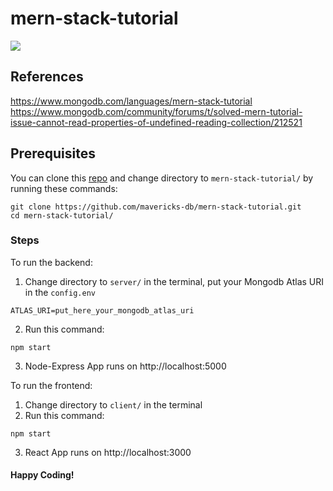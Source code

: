 # mern-stack-tutorial
![](https://d3cy9zhslanhfa.cloudfront.net/media/3800C044-6298-4575-A05D5C6B7623EE37/4B45D0EC-3482-4759-82DA37D8EA07D229/webimage-8A27671A-8A53-45DC-89D7BF8537F15A0D.png)

## References
https://www.mongodb.com/languages/mern-stack-tutorial
https://www.mongodb.com/community/forums/t/solved-mern-tutorial-issue-cannot-read-properties-of-undefined-reading-collection/212521

## Prerequisites
You can clone this [repo](https://github.com/mavericks-db/mern-stack-tutorial) and change directory to `mern-stack-tutorial/` by running these commands:
```
git clone https://github.com/mavericks-db/mern-stack-tutorial.git
cd mern-stack-tutorial/
```


### Steps
To run the backend:
1. Change directory to `server/` in the terminal, put your Mongodb Atlas URI in the `config.env`
```
ATLAS_URI=put_here_your_mongodb_atlas_uri
```
2. Run this command:
```
npm start
```
3. Node-Express App runs on http://localhost:5000

To run the frontend:
1. Change directory to `client/` in the terminal
2. Run this command:
```
npm start
```
3. React App runs on http://localhost:3000

#### Happy Coding!
